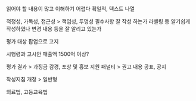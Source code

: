 읽어야 할 내용이 많고 이해하기 어렵다
획일적, 텍스트 나열

적정성, 가독성, 접근성 > 책임성, 투명성
필수사항 잘 작성 하는가
라벨링 등 알기쉽게 작성하였나
변경 내용 등을 잘 알리고 있는가

평가 대상 팝업으로 고지

시행령과 고시안
매출액 1500억 이상?

평가 결과 > 과징금 감경, 포상 및 홍보 지원
패널티 > 권고 내용 공표, 공지 

작성지침 개정 > 일반형


의료법, 고등교육법